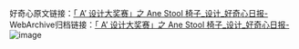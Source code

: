 好奇心原文链接：[「 A’ 设计大奖赛」之 Ane Stool 椅子_设计_好奇心日报-](https://www.qdaily.com/articles/8768.html)
WebArchive归档链接：[「 A’ 设计大奖赛」之 Ane Stool 椅子_设计_好奇心日报-](http://web.archive.org/web/20190623153419/https://www.qdaily.com/articles/8768.html)
![image](http://ww3.sinaimg.cn/large/007d5XDply1g3vdt1hpa2j30u02yx47r)